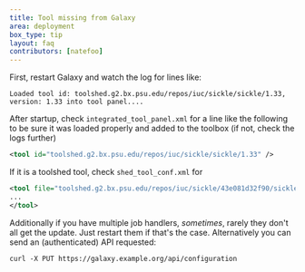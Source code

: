```yaml
---
title: Tool missing from Galaxy
area: deployment
box_type: tip
layout: faq
contributors: [natefoo]
---
```


First, restart Galaxy and watch the log for lines like:

```console
Loaded tool id: toolshed.g2.bx.psu.edu/repos/iuc/sickle/sickle/1.33, version: 1.33 into tool panel....
```

After startup, check `integrated_tool_panel.xml` for a line like the following to be sure it was loaded properly and added to the toolbox (if not, check the logs further)

```xml
<tool id="toolshed.g2.bx.psu.edu/repos/iuc/sickle/sickle/1.33" />
```

If it is a toolshed tool, check `shed_tool_conf.xml` for

```xml
<tool file="toolshed.g2.bx.psu.edu/repos/iuc/sickle/43e081d32f90/sickle/sickle.xml" guid="toolshed.g2.bx.psu.edu/repos/iuc/sickle/sickle/1.33">
...
</tool>
```

Additionally if you have multiple job handlers, *sometimes*, rarely they don't all get the update. Just restart them if that's the case. Alternatively you can send an (authenticated) API requested:

```
curl -X PUT https://galaxy.example.org/api/configuration
```
